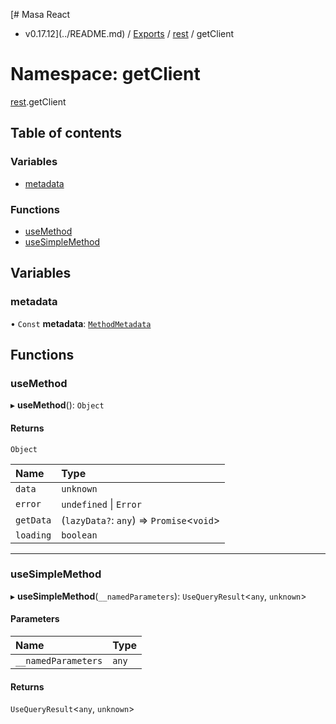 [# Masa React
 - v0.17.12](../README.md) / [Exports](../modules.md) / [rest](rest.md) / getClient

# Namespace: getClient

[rest](rest.md).getClient

## Table of contents

### Variables

- [metadata](rest.getClient.md#metadata)

### Functions

- [useMethod](rest.getClient.md#usemethod)
- [useSimpleMethod](rest.getClient.md#usesimplemethod)

## Variables

### metadata

• `Const` **metadata**: [`MethodMetadata`](../interfaces/rest.MethodMetadata.md)

## Functions

### useMethod

▸ **useMethod**(): `Object`

#### Returns

`Object`

| Name | Type |
| :------ | :------ |
| `data` | `unknown` |
| `error` | `undefined` \| `Error` |
| `getData` | (`lazyData?`: `any`) => `Promise`<`void`\> |
| `loading` | `boolean` |

___

### useSimpleMethod

▸ **useSimpleMethod**(`__namedParameters`): `UseQueryResult`<`any`, `unknown`\>

#### Parameters

| Name | Type |
| :------ | :------ |
| `__namedParameters` | `any` |

#### Returns

`UseQueryResult`<`any`, `unknown`\>
